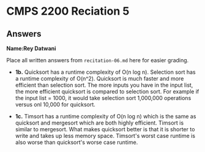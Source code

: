 # CMPS 2200 Reciation 5
## Answers

**Name:**____Rey Datwani____


Place all written answers from `recitation-06.md` here for easier grading.


- **1b.**
Quicksort has a runtime complexity of O(n log n). Selection sort has a runtime complexity of O(n^2). Quicksort is much faster and more efficient than selection sort. The more inputs you have in the input list, the more efficient quicksort is compared to selection sort. For example if the input list = 1000, it would take selection sort 1,000,000 operations versus onl 10,000 for quicksort. 

- **1c.**
Timsort has a runtime complexity of O(n log n) which is the same as quicksort and mergesort which are both highly efficient. Timsort is similar to mergesort. What makes quicksort better is that it is shorter to write and takes up less memory space. Timsort's worst case runtime is also worse than quicksort's worse case runtime. 